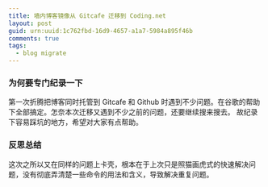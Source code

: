 ```yaml
---
title: 墙内博客镜像从 Gitcafe 迁移到 Coding.net
layout: post
guid: urn:uuid:1c762fbd-16d9-4657-a1a7-5984a895f46b
comments: true
tags:
  - blog migrate
---
```


### 为何要专门纪录一下
第一次折腾把博客同时托管到 Gitcafe 和 Github 时遇到不少问题。在谷歌的帮助下全部搞定。怎奈本次迁移又遇到不少之前的问题，还要继续搜来搜去。
故纪录下容易踩坑的地方，希望对大家有点帮助。

### 反思总结
这次之所以又在同样的问题上卡壳，根本在于上次只是照猫画虎式的快速解决问题，没有彻底弄清楚一些命令的用法和含义，导致解决重复问题。
